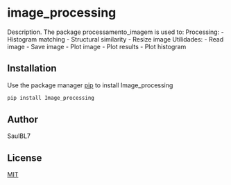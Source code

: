 # image_processing

Description. 
The package processamento_imagem is used to:
	Processing:
		- Histogram matching
		- Structural similarity
		- Resize image
	Utilidades:
		- Read image
		- Save image
		- Plot image
		- Plot results
		- Plot histogram

## Installation

Use the package manager [pip](https://pip.pypa.io/en/stable/) to install Image_processing

```bash
pip install Image_processing
```

## Author
SaulBL7

## License
[MIT](https://choosealicense.com/licenses/mit/)